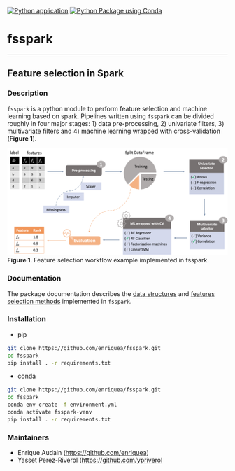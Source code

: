 [![Python application](https://github.com/enriquea/fsspark/actions/workflows/python-app.yml/badge.svg?branch=main)](https://github.com/enriquea/fsspark/actions/workflows/python-app.yml)
[![Python Package using Conda](https://github.com/enriquea/fsspark/actions/workflows/python-package-conda.yml/badge.svg?branch=main)](https://github.com/enriquea/fsspark/actions/workflows/python-package-conda.yml)

# fsspark

---

## Feature selection in Spark

### Description

`fsspark` is a python module to perform feature selection and machine learning based on spark.
Pipelines written using `fsspark` can be divided roughly in four major stages: 1) data pre-processing, 2) univariate 
filters, 3) multivariate filters and 4) machine learning wrapped with cross-validation (**Figure 1**).

![Feature Selection flowchart](images/fs_workflow.png)
**Figure 1**. Feature selection workflow example implemented in fsspark.

### Documentation

The package documentation describes the [data structures](docs/README.data.md) and 
[features selection methods](docs/README.methods.md) implemented in `fsspark`.

### Installation

- pip
```bash
git clone https://github.com/enriquea/fsspark.git
cd fsspark
pip install . -r requirements.txt
```

- conda
```bash
git clone https://github.com/enriquea/fsspark.git
cd fsspark
conda env create -f environment.yml
conda activate fsspark-venv
pip install . -r requirements.txt
```

### Maintainers
- Enrique Audain (https://github.com/enriquea)
- Yasset Perez-Riverol (https://github.com/ypriverol

